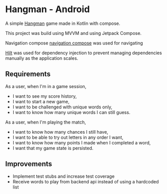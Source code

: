 # Hangman - Android
A simple [Hangman](https://en.wikipedia.org/wiki/Hangman_(game)) game made in Kotlin with compose.

This project was build using MVVM and using Jetpack Compose.

Navigation compose [navigation compose](https://developer.android.com/jetpack/compose/navigation) was used for navigating

[Hilt](https://developer.android.com/jetpack/compose/libraries#hilt) was used
for dependency injection to prevent managing dependencies manually as the application scales.


## Requirements
As a user, when I'm in a game session,
- I want to see my score history,
- I want to start a new game, 
- I want to be challenged with unique words only, 
- I want to know how many unique words I can still guess. 

As a user, when I'm playing the match,
- I want to know how many chances I still have,
- I want to be able to try out letters in any order I want,
- I want to know how many points I made when I completed a word,
- I want that my game state is persisted.

## Improvements
- Implement test stubs and increase test coverage
- Receive words to play from backend api instead of using a hardcoded list
